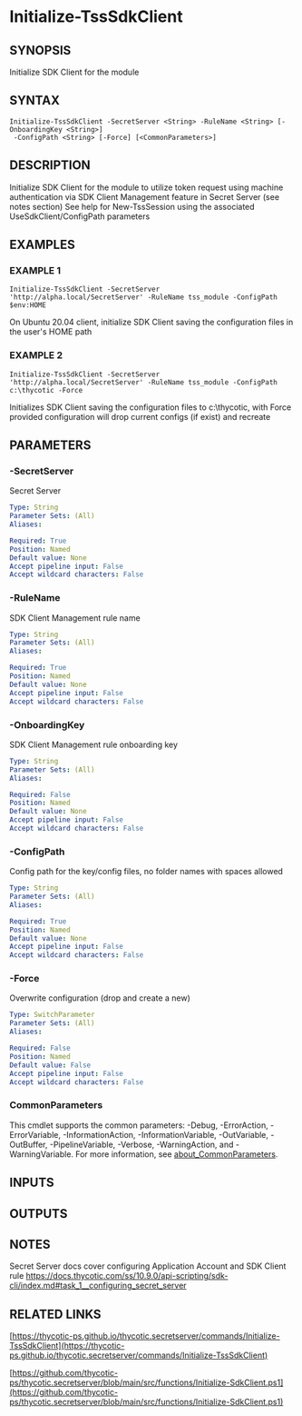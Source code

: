 # Initialize-TssSdkClient

## SYNOPSIS
Initialize SDK Client for the module

## SYNTAX

```
Initialize-TssSdkClient -SecretServer <String> -RuleName <String> [-OnboardingKey <String>]
 -ConfigPath <String> [-Force] [<CommonParameters>]
```

## DESCRIPTION
Initialize SDK Client for the module to utilize token request using machine authentication via SDK Client Management feature in Secret Server (see notes section)
See help for New-TssSession using the associated UseSdkClient/ConfigPath parameters

## EXAMPLES

### EXAMPLE 1
```
Initialize-TssSdkClient -SecretServer 'http://alpha.local/SecretServer' -RuleName tss_module -ConfigPath $env:HOME
```

On Ubuntu 20.04 client, initialize SDK Client saving the configuration files in the user's HOME path

### EXAMPLE 2
```
Initialize-TssSdkClient -SecretServer 'http://alpha.local/SecretServer' -RuleName tss_module -ConfigPath c:\thycotic -Force
```

Initializes SDK Client saving the configuration files to c:\thycotic, with Force provided configuration will drop current configs (if exist) and recreate

## PARAMETERS

### -SecretServer
Secret Server

```yaml
Type: String
Parameter Sets: (All)
Aliases:

Required: True
Position: Named
Default value: None
Accept pipeline input: False
Accept wildcard characters: False
```

### -RuleName
SDK Client Management rule name

```yaml
Type: String
Parameter Sets: (All)
Aliases:

Required: True
Position: Named
Default value: None
Accept pipeline input: False
Accept wildcard characters: False
```

### -OnboardingKey
SDK Client Management rule onboarding key

```yaml
Type: String
Parameter Sets: (All)
Aliases:

Required: False
Position: Named
Default value: None
Accept pipeline input: False
Accept wildcard characters: False
```

### -ConfigPath
Config path for the key/config files, no folder names with spaces allowed

```yaml
Type: String
Parameter Sets: (All)
Aliases:

Required: True
Position: Named
Default value: None
Accept pipeline input: False
Accept wildcard characters: False
```

### -Force
Overwrite configuration (drop and create a new)

```yaml
Type: SwitchParameter
Parameter Sets: (All)
Aliases:

Required: False
Position: Named
Default value: False
Accept pipeline input: False
Accept wildcard characters: False
```

### CommonParameters
This cmdlet supports the common parameters: -Debug, -ErrorAction, -ErrorVariable, -InformationAction, -InformationVariable, -OutVariable, -OutBuffer, -PipelineVariable, -Verbose, -WarningAction, and -WarningVariable. For more information, see [about_CommonParameters](http://go.microsoft.com/fwlink/?LinkID=113216).

## INPUTS

## OUTPUTS

## NOTES
Secret Server docs cover configuring Application Account and SDK Client rule
https://docs.thycotic.com/ss/10.9.0/api-scripting/sdk-cli/index.md#task_1__configuring_secret_server

## RELATED LINKS

[https://thycotic-ps.github.io/thycotic.secretserver/commands/Initialize-TssSdkClient](https://thycotic-ps.github.io/thycotic.secretserver/commands/Initialize-TssSdkClient)

[https://github.com/thycotic-ps/thycotic.secretserver/blob/main/src/functions/Initialize-SdkClient.ps1](https://github.com/thycotic-ps/thycotic.secretserver/blob/main/src/functions/Initialize-SdkClient.ps1)

